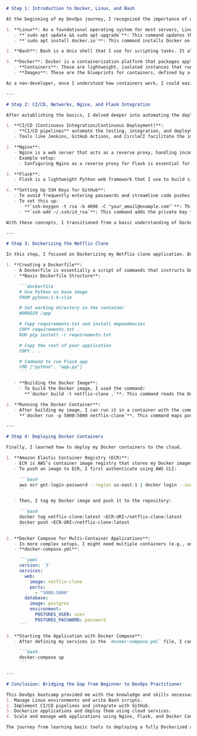 <!-- 
# Step 1: Introduction to Docker, Linux, and Bash
At the beginning of your DevOps journey, it’s essential to grasp the basics of Docker, Linux, and Bash, especially if you come from a non-development background. Here’s a detailed breakdown of each:

1. **Linux**: As a foundational operating system for most servers, Linux commands allow you to manage resources like files, services, and networking. Familiarizing yourself with commands like `cd` (change directory), `mkdir` (make a directory), `ls` (list files), and `sudo` (superuser privileges) is key to managing environments effectively. For instance:
   - **`sudo apt update && sudo apt upgrade`**: Updates the package lists and upgrades installed packages.
   - **`sudo apt install docker.io`**: Installs Docker on your machine.
   
2. **Bash**: Bash is a Unix shell used for scripting tasks. It automates repetitive jobs such as building Docker containers or setting up servers. Learning Bash can greatly simplify your operations in DevOps.

3. **Docker**: Docker is a containerization platform that packages applications with all dependencies in a consistent environment. This eliminates the “works on my machine” problem by ensuring that the app runs the same way on any device, including your local machine, a server, or in the cloud. Key concepts include:
   - **Containers**: Lightweight, isolated instances that run your code.
   - **Images**: Blueprints for containers, defined by a **Dockerfile**.

As a non-developer, once you understand how containers work, you can easily deploy applications without worrying about complex environment setups.

---

# Step 2: CI/CD, Networks, Nginx, and Flask Integration
Once the basics were established, you delved deeper into automating the deployment process and integrating networks, servers, and applications.

1. **CI/CD (Continuous Integration/Continuous Deployment)**:
   - **CI/CD pipelines** automate the testing, integration, and deployment of code. Each time you make a change to your application, the CI/CD pipeline runs automated tests to ensure the new code doesn’t break the app. After passing tests, the code is deployed to production.
   - Tools like Jenkins, GitHub Actions, and CircleCI allow you to implement these processes efficiently.

2. **Nginx**:
   - Nginx is a web server that acts as a reverse proxy, handling requests and serving them to your Flask application. Nginx is commonly used to serve static content (HTML, CSS, JavaScript), and route incoming requests to backend services like Flask.
   - Example setup:
     - Configuring Nginx as a reverse proxy for Flask is essential when scaling web applications.

3. **Flask**:
   - Flask is a lightweight Python web framework for building simple web applications. During the bootcamp, you used Flask to create the backend logic for your Netflix clone. Flask applications are easy to integrate into Docker and Nginx for deployment.

4. **Setting Up SSH Keys for GitHub**:
   - To avoid frequently entering passwords and streamline code pushes to GitHub, you set up **SSH keys**. SSH (Secure Shell) keys enable secure, passwordless connections to GitHub, allowing you to push and pull code securely.
   - To set this up:
     - **`ssh-keygen -t rsa -b 4096 -C "your_email@example.com"`**: This command generates a new SSH key.
     - **`ssh-add ~/.ssh/id_rsa`**: Adds the private key to your SSH agent.

With these concepts, you moved from a basic understanding of Docker and Linux to setting up automated, secure workflows that make deploying applications easier.

---

# Step 3: Dockerizing the Netflix Clone
In this step, you worked on Dockerizing your Netflix clone application. Dockerizing an application means wrapping it in a Docker container so it can run consistently on any machine.

1. **Creating a Dockerfile**:
   - A Dockerfile is essentially a script of commands that tells Docker how to build your container. For your Netflix clone, the Dockerfile would define the base image (e.g., Python), install dependencies (Flask, etc.), and run the application.
   - **Basic Dockerfile Structure**:
     ```Dockerfile
     # Use Python as base image
     FROM python:3.8-slim

     # Set working directory in the container
     WORKDIR /app

     # Copy requirements.txt and install dependencies
     COPY requirements.txt .
     RUN pip install -r requirements.txt

     # Copy the rest of your application
     COPY . .

     # Command to run Flask app
     CMD ["python", "app.py"]
     ```
   - **Building the Docker Image**:
     - Use the following command to build the Docker image:  
       **`docker build -t netflix-clone .`**

2. **Running the Docker Container**:
   - Once your image is built, you can run it in a container with the command:
     **`docker run -p 5000:5000 netflix-clone`**
   - This will make your application accessible at `http://localhost:5000`.

---

# Step 4: Deploying Docker Containers
Finally, you learned how to deploy your Docker containers to the cloud.

1. **Amazon Elastic Container Registry (ECR)**:
   - ECR is AWS’s container image registry. It stores your Docker images and allows you to deploy them to services like AWS Elastic Container Service (ECS).
   - To push an image to ECR, you first authenticate using AWS CLI:
     ```bash
     aws ecr get-login-password --region us-east-1 | docker login --username AWS --password-stdin <ECR-URI>
     ```
   - Then, tag your Docker image and push it to the repository:
     ```bash
     docker tag netflix-clone:latest <ECR-URI>/netflix-clone:latest
     docker push <ECR-URI>/netflix-clone:latest
     ```

2. **Docker Compose for Multi-Container Applications**:
   - In more complex setups, you may need multiple containers (e.g., one for the Flask app, another for a database). Docker Compose allows you to define and run multi-container Docker applications.
   - **docker-compose.yml**:
     ```yaml
     version: '3'
     services:
       web:
         image: netflix-clone
         ports:
           - "5000:5000"
       database:
         image: postgres
         environment:
           POSTGRES_USER: user
           POSTGRES_PASSWORD: password
     ```

3. **Starting the Application with Docker Compose**:
   - After defining services in the `docker-compose.yml` file, start them with:
     ```bash
     docker-compose up
     ```

---

# Conclusion: Bridging the Gap from Beginner to DevOps Practitioner
This DevOps bootcamp provided you with the knowledge and skills to manage full-scale deployments, even as a non-developer. You’ve learned how to:
1. Manage Linux environments and write Bash scripts.
2. Implement CI/CD pipelines and integrate with GitHub.
3. Dockerize applications and deploy them using cloud services.
4. Scale and manage web applications using Nginx, Flask, and Docker Compose.

The journey from learning basic tools to deploying a fully Dockerized application in the cloud is a significant step towards becoming proficient in DevOps, as it focuses on automating workflows, managing environments, and ensuring smooth deployments across diverse platforms. -->



```markdown
# Step 1: Introduction to Docker, Linux, and Bash

At the beginning of my DevOps journey, I recognized the importance of understanding the basics of Docker, Linux, and Bash, especially since I came from a non-development background. Here’s a detailed breakdown of each component:

1. **Linux**: As a foundational operating system for most servers, Linux commands empower me to manage resources such as files, services, and networking. Familiarizing myself with commands like `cd` (change directory), `mkdir` (make a directory), `ls` (list files), and `sudo` (superuser privileges) is crucial for effectively managing environments. For instance:
   - **`sudo apt update && sudo apt upgrade`**: This command updates the package lists for upgrades of all packages that need upgrading and installs the newest versions of all packages currently installed on the system.
   - **`sudo apt install docker.io`**: This command installs Docker on my machine, enabling me to run containerized applications.

2. **Bash**: Bash is a Unix shell that I use for scripting tasks. It allows me to automate repetitive jobs such as building Docker containers or setting up servers. Learning Bash significantly simplifies my operations in DevOps, as it enables me to write scripts that can execute multiple commands in sequence, improving efficiency and reducing the potential for human error.

3. **Docker**: Docker is a containerization platform that packages applications with all their dependencies in a consistent environment. This eliminates the “works on my machine” problem by ensuring that the app runs the same way on any device, whether it’s my local machine, a server, or in the cloud. Key concepts include:
   - **Containers**: These are lightweight, isolated instances that run my code. They share the host OS kernel but operate independently, making them more efficient than traditional virtual machines.
   - **Images**: These are the blueprints for containers, defined by a **Dockerfile**. An image contains everything needed to run an application, including the code, runtime, libraries, and environment variables.

As a non-developer, once I understood how containers work, I could easily deploy applications without worrying about complex environment setups.

---

# Step 2: CI/CD, Networks, Nginx, and Flask Integration

After establishing the basics, I delved deeper into automating the deployment process and integrating networks, servers, and applications.

1. **CI/CD (Continuous Integration/Continuous Deployment)**:
   - **CI/CD pipelines** automate the testing, integration, and deployment of code. Each time I make a change to my application, the CI/CD pipeline runs automated tests to ensure the new code doesn’t break the app. After passing tests, the code is deployed to production.
   - Tools like Jenkins, GitHub Actions, and CircleCI facilitate the implementation of these processes efficiently, allowing me to focus on developing features rather than worrying about deployment.

2. **Nginx**:
   - Nginx is a web server that acts as a reverse proxy, handling incoming requests and serving them to my Flask application. Nginx is commonly used to serve static content (HTML, CSS, JavaScript) and route requests to backend services like Flask.
   - Example setup:
     - Configuring Nginx as a reverse proxy for Flask is essential for scaling web applications, allowing me to handle more simultaneous users effectively.

3. **Flask**:
   - Flask is a lightweight Python web framework that I use to build simple web applications. During the bootcamp, I utilized Flask to create the backend logic for my Netflix clone. Flask applications are straightforward to integrate into Docker and Nginx for deployment, making it an excellent choice for rapid development.

4. **Setting Up SSH Keys for GitHub**:
   - To avoid frequently entering passwords and streamline code pushes to GitHub, I set up **SSH keys**. SSH (Secure Shell) keys enable secure, passwordless connections to GitHub, allowing me to push and pull code securely.
   - To set this up:
     - **`ssh-keygen -t rsa -b 4096 -C "your_email@example.com"`**: This command generates a new SSH key pair, consisting of a public and a private key.
     - **`ssh-add ~/.ssh/id_rsa`**: This command adds the private key to my SSH agent, allowing it to manage my keys without requiring a passphrase each time.

With these concepts, I transitioned from a basic understanding of Docker and Linux to establishing automated, secure workflows that simplify the deployment of applications.

---

# Step 3: Dockerizing the Netflix Clone

In this step, I focused on Dockerizing my Netflix clone application. Dockerizing an application means wrapping it in a Docker container, ensuring it can run consistently on any machine.

1. **Creating a Dockerfile**:
   - A Dockerfile is essentially a script of commands that instructs Docker on how to build my container. For my Netflix clone, the Dockerfile defines the base image (e.g., Python), installs dependencies (like Flask), and specifies how to run the application.
   - **Basic Dockerfile Structure**:

     ```dockerfile
     # Use Python as base image
     FROM python:3.8-slim

     # Set working directory in the container
     WORKDIR /app

     # Copy requirements.txt and install dependencies
     COPY requirements.txt .
     RUN pip install -r requirements.txt

     # Copy the rest of your application
     COPY . .

     # Command to run Flask app
     CMD ["python", "app.py"]
     ```

   - **Building the Docker Image**:
     - To build the Docker image, I used the command:  
       **`docker build -t netflix-clone .`**. This command reads the Dockerfile in the current directory (denoted by `.`) and creates an image tagged as `netflix-clone`.

2. **Running the Docker Container**:
   - After building my image, I can run it in a container with the command:
     **`docker run -p 5000:5000 netflix-clone`**. This command maps port 5000 of my host machine to port 5000 of the container, making my application accessible at `http://localhost:5000`.

---

# Step 4: Deploying Docker Containers

Finally, I learned how to deploy my Docker containers to the cloud.

1. **Amazon Elastic Container Registry (ECR)**:
   - ECR is AWS’s container image registry that stores my Docker images, enabling me to deploy them to services like AWS Elastic Container Service (ECS).
   - To push an image to ECR, I first authenticate using AWS CLI:

     ```bash
     aws ecr get-login-password --region us-east-1 | docker login --username AWS --password-stdin <ECR-URI>
     ```

   - Then, I tag my Docker image and push it to the repository:

     ```bash
     docker tag netflix-clone:latest <ECR-URI>/netflix-clone:latest
     docker push <ECR-URI>/netflix-clone:latest
     ```

2. **Docker Compose for Multi-Container Applications**:
   - In more complex setups, I might need multiple containers (e.g., one for the Flask app and another for a database). Docker Compose allows me to define and run multi-container Docker applications.
   - **docker-compose.yml**:

     ```yaml
     version: '3'
     services:
       web:
         image: netflix-clone
         ports:
           - "5000:5000"
       database:
         image: postgres
         environment:
           POSTGRES_USER: user
           POSTGRES_PASSWORD: password
     ```

3. **Starting the Application with Docker Compose**:
   - After defining my services in the `docker-compose.yml` file, I can start them with:

     ```bash
     docker-compose up
     ```

---

# Conclusion: Bridging the Gap from Beginner to DevOps Practitioner

This DevOps bootcamp provided me with the knowledge and skills necessary to manage full-scale deployments, even as a non-developer. I’ve learned how to:
1. Manage Linux environments and write Bash scripts.
2. Implement CI/CD pipelines and integrate with GitHub.
3. Dockerize applications and deploy them using cloud services.
4. Scale and manage web applications using Nginx, Flask, and Docker Compose.

The journey from learning basic tools to deploying a fully Dockerized application in the cloud marks a significant step towards becoming proficient in DevOps. This journey emphasizes automating workflows, managing environments, and ensuring smooth deployments across diverse platforms.
```
